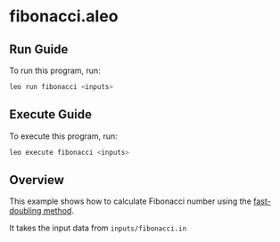 # fibonacci.aleo

## Run Guide

To run this program, run:
```bash
leo run fibonacci <inputs>
```

## Execute Guide

To execute this program, run:
```bash
leo execute fibonacci <inputs>
```

## Overview
This example shows how to calculate Fibonacci number using the [fast-doubling method](https://math.stackexchange.com/questions/1124590/need-help-understanding-fibonacci-fast-doubling-proof).

It takes the input data from `inputs/fibonacci.in`
